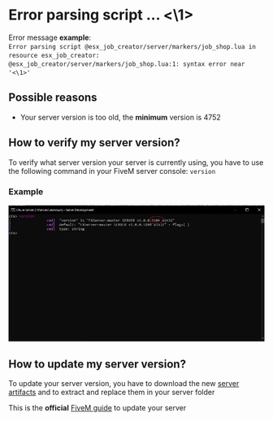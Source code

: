 # Error parsing script ... <\1>

Error message **example**:
<br>
`Error parsing script @esx_job_creator/server/markers/job_shop.lua in resource esx_job_creator: @esx_job_creator/server/markers/job_shop.lua:1: syntax error near '<\1>'`

## Possible reasons
* Your server version is too old, the **minimum** version is 4752

## How to verify my server version?
To verify what server version your server is currently using, you have to use the following command in your FiveM server console: `version`

### Example
![Version command image](version_example.jpg "Version example")

## How to update my server version?
To update your server version, you have to download the new [server artifacts](https://runtime.fivem.net/artifacts/fivem/build_server_windows/master/) and to extract and replace them in your server folder

This is the **official** [FiveM guide](https://docs.fivem.net/docs/server-manual/setting-up-a-server/) to update your server